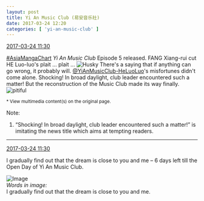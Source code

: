 ```yaml
---
layout: post
title: Yi An Music Club (易安音乐社)
date: 2017-03-24 12:20
categories: [ 'yi-an-music-club' ]
---
```


<div class="weibo-info">
  <a href="http://weibo.com/6094546964/EBg4Ps737">2017-03-24 11:30</a>
</div>

[#AsiaMangaChart](http://weibo.com/p/10080853749b797703d2d251a740d8723d47cd) *Yi An Music Club* Episode 5 released. FANG Xiang-rui cut HE Luo-luo's plait … plait … ![Husky](http://img.t.sinajs.cn/t4/appstyle/expression/ext/normal/74/moren_hashiqi_org.png) There's a saying that if anything can go wrong, it probably will. [@YiAnMusicClub-HeLuoLuo](http://weibo.com/u/6117570574)'s misfortunes didn't come alone. Shocking! In broad daylight, club leader encountered such a matter! But the reconstruction of the Music Club made its way finally. ![pitiful](http://img.t.sinajs.cn/t4/appstyle/expression/ext/normal/af/kl_org.gif)

<!-- more -->

<small>* View multimedia content(s) on the original page.</small>

Note:
1. “Shocking! In broad daylight, club leader encountered such a matter!” is imitating the news title which aims at tempting readers.

---

<div class="weibo-info">
  <a href="http://weibo.com/6094546964/EBfKwnNhN">2017-03-24 11:30</a>
</div>

I gradually find out that the dream is close to you and me – 6 days left till the Open Day of Yi An Music Club.

![Image](http://wx2.sinaimg.cn/mw690/006Es64Agy1fdxqvcxubyj30u01hcb17.jpg)  
*Words in image:*  
I gradually find out that the dream is close to you and me.
